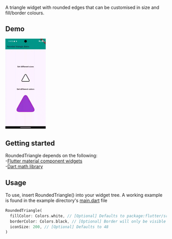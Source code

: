 <!--
This README describes the package. If you publish this package to pub.dev,
this README's contents appear on the landing page for your package.

For information about how to write a good package README, see the guide for
[writing package pages](https://dart.dev/guides/libraries/writing-package-pages).

For general information about developing packages, see the Dart guide for
[creating packages](https://dart.dev/guides/libraries/create-library-packages)
and the Flutter guide for
[developing packages and plugins](https://flutter.dev/developing-packages).
-->

A triangle widget with rounded edges that can be customised in size and fill/border colours.

## Demo

<img src="example/assets/demos/demo_5s.gif" width="25%" height="25%"/>

## Getting started

RoundedTriangle depends on the following:\
-[Flutter material component widgets](https://docs.flutter.dev/ui/widgets/material)\
-[Dart math library](https://api.dart.dev/stable/3.5.0/dart-math/dart-math-library.html)

## Usage

To use, insert RoundedTriangle() into your widget tree. A working example is found in the example directory's [main.dart](example/lib/main.dart) file

```dart
RoundedTriangle(
  fillColor: Colors.white, // [Optional] Defaults to package:flutter/src/material/colors "white"
  borderColor: Colors.black, // [Optional] Border will only be visible if a colour is provided
  iconSize: 200, // [Optional] Defaults to 48
)
```

